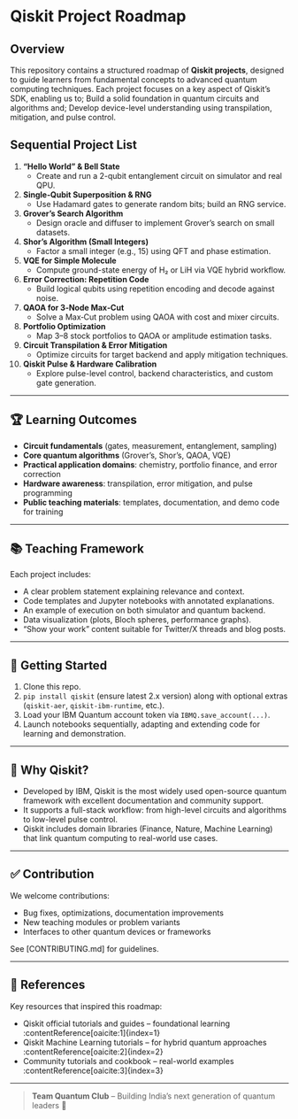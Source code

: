 # Qiskit Project Roadmap

## Overview

This repository contains a structured roadmap of **Qiskit projects**, designed to guide learners from fundamental concepts to advanced quantum computing techniques. Each project focuses on a key aspect of Qiskit’s SDK, enabling us to; Build a solid foundation in quantum circuits and algorithms and; Develop device-level understanding using transpilation, mitigation, and pulse control.

## Sequential Project List

1. **“Hello World” & Bell State**
   - Create and run a 2-qubit entanglement circuit on simulator and real QPU.
2. **Single‑Qubit Superposition & RNG**
   - Use Hadamard gates to generate random bits; build an RNG service.
3. **Grover’s Search Algorithm**
   - Design oracle and diffuser to implement Grover’s search on small datasets.
4. **Shor’s Algorithm (Small Integers)**
   - Factor a small integer (e.g., 15) using QFT and phase estimation.
5. **VQE for Simple Molecule**
   - Compute ground-state energy of H₂ or LiH via VQE hybrid workflow.
6. **Error Correction: Repetition Code**
   - Build logical qubits using repetition encoding and decode against noise.
7. **QAOA for 3‑Node Max‑Cut**
   - Solve a Max‑Cut problem using QAOA with cost and mixer circuits.
8. **Portfolio Optimization**
   - Map 3–8 stock portfolios to QAOA or amplitude estimation tasks.
9. **Circuit Transpilation & Error Mitigation**
   - Optimize circuits for target backend and apply mitigation techniques.
10. **Qiskit Pulse & Hardware Calibration**
    - Explore pulse-level control, backend characteristics, and custom gate generation.

---

## 🏆 Learning Outcomes

- **Circuit fundamentals** (gates, measurement, entanglement, sampling)
- **Core quantum algorithms** (Grover’s, Shor’s, QAOA, VQE)
- **Practical application domains**: chemistry, portfolio finance, and error correction
- **Hardware awareness**: transpilation, error mitigation, and pulse programming
- **Public teaching materials**: templates, documentation, and demo code for training

---

## 📚 Teaching Framework

Each project includes:

- A clear problem statement explaining relevance and context.
- Code templates and Jupyter notebooks with annotated explanations.
- An example of execution on both simulator and quantum backend.
- Data visualization (plots, Bloch spheres, performance graphs).
- “Show your work” content suitable for Twitter/X threads and blog posts.

---

## 🔗 Getting Started

1. Clone this repo.
2. `pip install qiskit` (ensure latest 2.x version) along with optional extras (`qiskit-aer`, `qiskit-ibm-runtime`, etc.).
3. Load your IBM Quantum account token via `IBMQ.save_account(...)`.
4. Launch notebooks sequentially, adapting and extending code for learning and demonstration.

---

## 🧠 Why Qiskit?

- Developed by IBM, Qiskit is the most widely used open-source quantum framework with excellent documentation and community support.  
- It supports a full-stack workflow: from high-level circuits and algorithms to low-level pulse control.  
- Qiskit includes domain libraries (Finance, Nature, Machine Learning) that link quantum computing to real-world use cases.

---

## ✅ Contribution

We welcome contributions:

- Bug fixes, optimizations, documentation improvements
- New teaching modules or problem variants
- Interfaces to other quantum devices or frameworks

See [CONTRIBUTING.md] for guidelines.

---

## 📖 References

Key resources that inspired this roadmap:

- Qiskit official tutorials and guides – foundational learning :contentReference[oaicite:1]{index=1}  
- Qiskit Machine Learning tutorials – for hybrid quantum approaches :contentReference[oaicite:2]{index=2}  
- Community tutorials and cookbook – real-world examples :contentReference[oaicite:3]{index=3}

---

> **Team Quantum Club** – Building India’s next generation of quantum leaders 🧩
